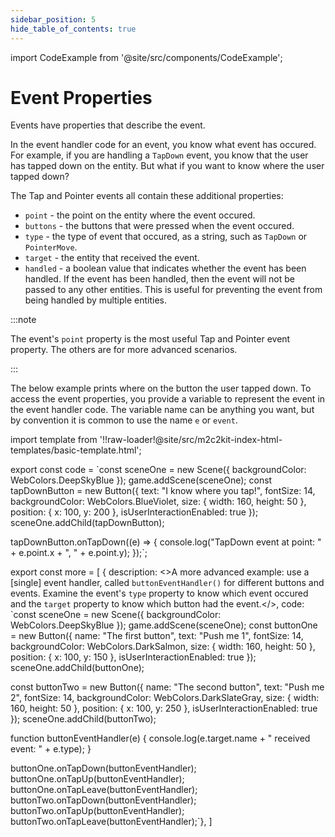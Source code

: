 ```yaml
---
sidebar_position: 5
hide_table_of_contents: true
---
```


import CodeExample from '@site/src/components/CodeExample';

# Event Properties

Events have properties that describe the event.

In the event handler code for an event, you know what event has occured. For example, if you are handling a `TapDown` event, you know that the user has tapped down on the entity. But what if you want to know where the user tapped down?

The Tap and Pointer events all contain these additional properties:

- `point` - the point on the entity where the event occured.
- `buttons` - the buttons that were pressed when the event occured.
- `type` - the type of event that occured, as a string, such as `TapDown` or `PointerMove`.
- `target` - the entity that received the event.
- `handled` - a boolean value that indicates whether the event has been handled. If the event has been handled, then the event will not be passed to any other entities. This is useful for preventing the event from being handled by multiple entities.

:::note

The event's `point` property is the most useful Tap and Pointer event property. The others are for more advanced scenarios.

:::

The below example prints where on the button the user tapped down. To access the event properties, you provide a variable to represent the event in the event handler code. The variable name can be anything you want, but by convention it is common to use the name `e` or `event`.

import template from '!!raw-loader!@site/src/m2c2kit-index-html-templates/basic-template.html';

export const code = `const sceneOne = new Scene({ backgroundColor: WebColors.DeepSkyBlue });
game.addScene(sceneOne);
const tapDownButton = new Button({
    text: "I know where you tap!",
    fontSize: 14,
    backgroundColor: WebColors.BlueViolet,
    size: { width: 160, height: 50 },
    position: { x: 100, y: 200 },
    isUserInteractionEnabled: true
});
sceneOne.addChild(tapDownButton);
 
tapDownButton.onTapDown((e) => {
    console.log("TapDown event at point: " + e.point.x + ", " + e.point.y);
});`;

export const more = [
{ description: <>A more advanced example: use a [single] event handler, called `buttonEventHandler()` for different buttons and events. Examine the event's `type` property to know which event occured and the `target` property to know which button had the event.</>,
code: `const sceneOne = new Scene({ backgroundColor: WebColors.DeepSkyBlue });
game.addScene(sceneOne);
const buttonOne = new Button({
    name: "The first button",
    text: "Push me 1",
    fontSize: 14,
    backgroundColor: WebColors.DarkSalmon,
    size: { width: 160, height: 50 },
    position: { x: 100, y: 150 },
    isUserInteractionEnabled: true
});
sceneOne.addChild(buttonOne);
 
const buttonTwo = new Button({
    name: "The second button",
    text: "Push me 2",
    fontSize: 14,
    backgroundColor: WebColors.DarkSlateGray,
    size: { width: 160, height: 50 },
    position: { x: 100, y: 250 },
    isUserInteractionEnabled: true
});
sceneOne.addChild(buttonTwo);
 
function buttonEventHandler(e) {
    console.log(e.target.name + " received event: " + e.type);
}
 
buttonOne.onTapDown(buttonEventHandler);
buttonOne.onTapUp(buttonEventHandler);
buttonOne.onTapLeave(buttonEventHandler);
buttonTwo.onTapDown(buttonEventHandler);
buttonTwo.onTapUp(buttonEventHandler);
buttonTwo.onTapLeave(buttonEventHandler);`},
]

<CodeExample code={code} more={more} template={template} console="true"/>
